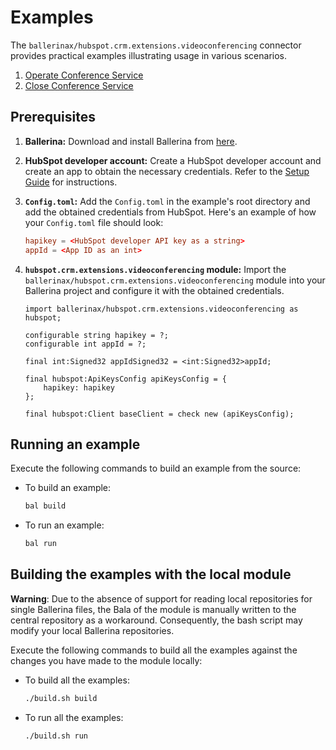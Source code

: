 # Examples

The `ballerinax/hubspot.crm.extensions.videoconferencing` connector provides practical examples illustrating usage in various scenarios.

1. [Operate Conference Service](https://github.com/ballerina-platform/module-ballerinax-hubspot.crm.extensions.videoconferencing/tree/main/examples/operate-conference-service/)
2. [Close Conference Service](https://github.com/ballerina-platform/module-ballerinax-hubspot.crm.extensions.videoconferencing/tree/main/examples/close-conference-service/)

## Prerequisites

1. **Ballerina:** Download and install Ballerina from [here](https://ballerina.io/downloads/).

2. **HubSpot developer account:** Create a HubSpot developer account and create an app to obtain the necessary credentials. Refer to the [Setup Guide](https://github.com/ballerina-platform/module-ballerinax-hubspot.crm.extensions.videoconferencing/tree/main/ballerina/README.md) for instructions.

3. **`Config.toml`:** Add the `Config.toml` in the example's root directory and add the obtained credentials from HubSpot. Here's an example of how your `Config.toml` file should look:

    ```toml
    hapikey = <HubSpot developer API key as a string>
    appId = <App ID as an int>
    ```

4. **`hubspot.crm.extensions.videoconferencing` module:** Import the `ballerinax/hubspot.crm.extensions.videoconferencing` module into your Ballerina project and configure it with the obtained credentials.

    ```ballerina
    import ballerinax/hubspot.crm.extensions.videoconferencing as hubspot;

    configurable string hapikey = ?;
    configurable int appId = ?;

    final int:Signed32 appIdSigned32 = <int:Signed32>appId;

    final hubspot:ApiKeysConfig apiKeysConfig = {
        hapikey: hapikey
    };

    final hubspot:Client baseClient = check new (apiKeysConfig);
    ```

## Running an example

Execute the following commands to build an example from the source:

* To build an example:

    ```bash
    bal build
    ```

* To run an example:

    ```bash
    bal run
    ```

## Building the examples with the local module

**Warning**: Due to the absence of support for reading local repositories for single Ballerina files, the Bala of the module is manually written to the central repository as a workaround. Consequently, the bash script may modify your local Ballerina repositories.

Execute the following commands to build all the examples against the changes you have made to the module locally:

* To build all the examples:

    ```bash
    ./build.sh build
    ```

* To run all the examples:

    ```bash
    ./build.sh run
    ```
